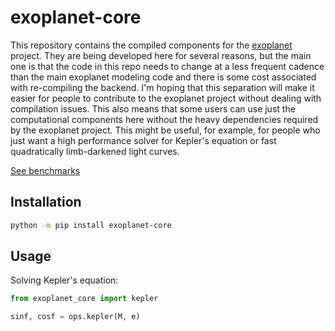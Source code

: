 # exoplanet-core

This repository contains the compiled components for the
[exoplanet](https://github.com/exoplanet-dev/exoplanet/) project. They are being
developed here for several reasons, but the main one is that the code in this
repo needs to change at a less frequent cadence than the main exoplanet modeling
code and there is some cost associated with re-compiling the backend. I'm hoping
that this separation will make it easier for people to contribute to the
exoplanet project without dealing with compilation issues. This also means that
some users can use just the computational components here without the heavy
dependencies required by the exoplanet project. This might be useful, for
example, for people who just want a high performance solver for Kepler's
equation or fast quadratically limb-darkened light curves.

[See benchmarks](https://exoplanet-dev.github.io/exoplanet-core/dev/bench/)

## Installation

```bash
python -m pip install exoplanet-core
```

## Usage

Solving Kepler's equation:

```python
from exoplanet_core import kepler

sinf, cosf = ops.kepler(M, e)
```

